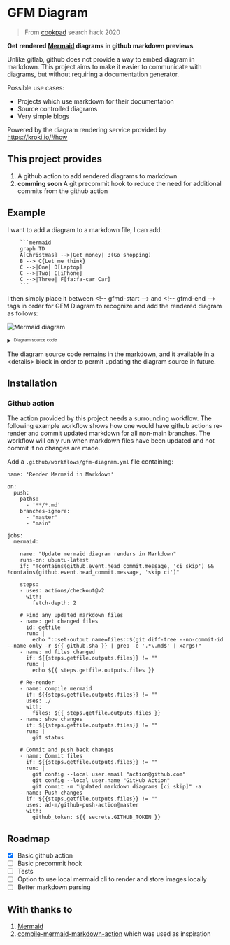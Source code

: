 # GFM Diagram

> From [cookpad](https://cookpad.com) search hack 2020

**Get rendered [Mermaid](https://mermaid-js.github.io/mermaid/#/) diagrams in github markdown previews**

Unlike gitlab, github does not provide a way to embed diagram in markdown. This project aims to make it easier to communicate with diagrams, but without requiring a documentation generator.

Possible use cases:
- Projects which use markdown for their documentation
- Source controlled diagrams
- Very simple blogs

Powered by the diagram rendering service provided by https://kroki.io/#how

## This project provides

1. A github action to add rendered diagrams to markdown
2. **comming soon** A git precommit hook to reduce the need for additional commits from the github action

## Example

I want to add a diagram to a markdown file, I can add:

````
    ```mermaid
    graph TD
    A[Christmas] -->|Get money| B(Go shopping)
    B --> C{Let me think}
    C -->|One| D[Laptop]
    C -->|Two| E[iPhone]
    C -->|Three| F[fa:fa-car Car]
    ```
````
I then simply place it between &lt;!-- gfmd-start --> and &lt;!-- gfmd-end --> tags in order for GFM Diagram to recognize and add the rendered diagram as follows:

<!-- gfmd-start -->
![Mermaid diagram](https://kroki.io/mermaid/svg/eNpLL0osyFAIceFyjHbOKMosLslNLI5V0NW1q3FPLVHIzc9LraxRcNJwz1cozsgvKMjMS9fkcgLJKzhX-4BUpCqUZGTmZddyOYN1-eel1ii4RPskFpTkF8RCBUPK82sUXKMzAzKA5sEFM4pSgWrdotMSrdISdZMTixScE4tiAXpCLw8=)

<details>
<summary><sup><sub>Diagram source code</sub></sup></summary>

```mermaid
graph TD
A[Christmas] -->|Get money| B(Go shopping)
B --> C{Let me think}
C -->|One| D[Laptop]
C -->|Two| E[iPhone]
C -->|Three| F[fa:fa-car Car]
```
</details>
<!-- gfmd-end -->

The diagram source code remains in the markdown, and it available in a &lt;details> block in order to permit updating the diagram source in future.

## Installation

### Github action

The action provided by this project needs a surrounding workflow. The following example workflow shows how one would have github actions re-render and commit updated markdown for all non-main branches. The workflow will only run when markdown files have been updated and not commit if no changes are made.

Add a `.github/workflows/gfm-diagram.yml` file containing:
```
name: 'Render Mermaid in Markdown'

on:
  push:
    paths:
      - '**/*.md'
    branches-ignore:
      - "master"
      - "main"

jobs:
  mermaid:

    name: "Update mermaid diagram renders in Markdown"
    runs-on: ubuntu-latest
    if: "!contains(github.event.head_commit.message, 'ci skip') && !contains(github.event.head_commit.message, 'skip ci')"

    steps:
    - uses: actions/checkout@v2
      with:
        fetch-depth: 2

    # Find any updated markdown files
    - name: get changed files
      id: getfile
      run: |
        echo "::set-output name=files::$(git diff-tree --no-commit-id --name-only -r ${{ github.sha }} | grep -e '.*\.md$' | xargs)"
    - name: md files changed
      if: ${{steps.getfile.outputs.files}} != ""
      run: |
        echo ${{ steps.getfile.outputs.files }}

    # Re-render
    - name: compile mermaid
      if: ${{steps.getfile.outputs.files}} != ""
      uses: ./
      with:
        files: ${{ steps.getfile.outputs.files }}
    - name: show changes
      if: ${{steps.getfile.outputs.files}} != ""
      run: |
        git status

    # Commit and push back changes
    - name: Commit files
      if: ${{steps.getfile.outputs.files}} != ""
      run: |
        git config --local user.email "action@github.com"
        git config --local user.name "GitHub Action"
        git commit -m "Updated markdown diagrams [ci skip]" -a
    - name: Push changes
      if: ${{steps.getfile.outputs.files}} != ""
      uses: ad-m/github-push-action@master
      with:
        github_token: ${{ secrets.GITHUB_TOKEN }}

```

## Roadmap

- [x] Basic github action
- [ ] Basic precommit hook
- [ ] Tests
- [ ] Option to use local mermaid cli to render and store images locally
- [ ] Better markdown parsing

## With thanks to

1. [Mermaid](https://mermaid-js.github.io/mermaid/#/)
1. [compile-mermaid-markdown-action](https://github.com/neenjaw/compile-mermaid-markdown-action) which was used as inspiration

